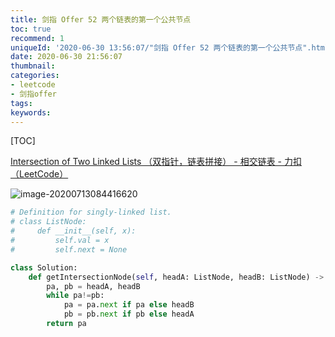 ```yaml
---
title: 剑指 Offer 52 两个链表的第一个公共节点
toc: true
recommend: 1
uniqueId: '2020-06-30 13:56:07/"剑指 Offer 52 两个链表的第一个公共节点".html'
date: 2020-06-30 21:56:07
thumbnail:
categories:
- leetcode
- 剑指offer
tags:
keywords:
---
```


[TOC]

<!--more-->

[Intersection of Two Linked Lists （双指针，链表拼接） - 相交链表 - 力扣（LeetCode）](https://leetcode-cn.com/problems/intersection-of-two-linked-lists/solution/intersection-of-two-linked-lists-shuang-zhi-zhen-l/)

![image-20200713084416620](https://i.loli.net/2020/07/13/x3KGLzIdBO8qYFe.png)

```python
# Definition for singly-linked list.
# class ListNode:
#     def __init__(self, x):
#         self.val = x
#         self.next = None

class Solution:
    def getIntersectionNode(self, headA: ListNode, headB: ListNode) -> ListNode:
        pa, pb = headA, headB
        while pa!=pb:
            pa = pa.next if pa else headB
            pb = pb.next if pb else headA
        return pa

```

